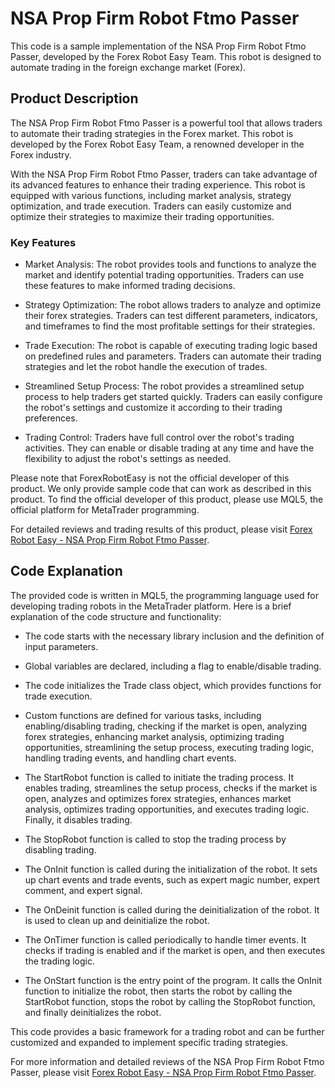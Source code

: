 # NSA Prop Firm Robot Ftmo Passer

This code is a sample implementation of the NSA Prop Firm Robot Ftmo Passer, developed by the Forex Robot Easy Team. This robot is designed to automate trading in the foreign exchange market (Forex).

## Product Description

The NSA Prop Firm Robot Ftmo Passer is a powerful tool that allows traders to automate their trading strategies in the Forex market. This robot is developed by the Forex Robot Easy Team, a renowned developer in the Forex industry.

With the NSA Prop Firm Robot Ftmo Passer, traders can take advantage of its advanced features to enhance their trading experience. This robot is equipped with various functions, including market analysis, strategy optimization, and trade execution. Traders can easily customize and optimize their strategies to maximize their trading opportunities.

### Key Features

- Market Analysis: The robot provides tools and functions to analyze the market and identify potential trading opportunities. Traders can use these features to make informed trading decisions.

- Strategy Optimization: The robot allows traders to analyze and optimize their forex strategies. Traders can test different parameters, indicators, and timeframes to find the most profitable settings for their strategies.

- Trade Execution: The robot is capable of executing trading logic based on predefined rules and parameters. Traders can automate their trading strategies and let the robot handle the execution of trades.

- Streamlined Setup Process: The robot provides a streamlined setup process to help traders get started quickly. Traders can easily configure the robot's settings and customize it according to their trading preferences.

- Trading Control: Traders have full control over the robot's trading activities. They can enable or disable trading at any time and have the flexibility to adjust the robot's settings as needed.

Please note that ForexRobotEasy is not the official developer of this product. We only provide sample code that can work as described in this product. To find the official developer of this product, please use MQL5, the official platform for MetaTrader programming.

For detailed reviews and trading results of this product, please visit [Forex Robot Easy - NSA Prop Firm Robot Ftmo Passer](https://forexroboteasy.com/forex-robot-review/nsa-prop-firm-robot-review-mastering-forex-with-precision/).

## Code Explanation

The provided code is written in MQL5, the programming language used for developing trading robots in the MetaTrader platform. Here is a brief explanation of the code structure and functionality:

- The code starts with the necessary library inclusion and the definition of input parameters.

- Global variables are declared, including a flag to enable/disable trading.

- The code initializes the Trade class object, which provides functions for trade execution.

- Custom functions are defined for various tasks, including enabling/disabling trading, checking if the market is open, analyzing forex strategies, enhancing market analysis, optimizing trading opportunities, streamlining the setup process, executing trading logic, handling trading events, and handling chart events.

- The StartRobot function is called to initiate the trading process. It enables trading, streamlines the setup process, checks if the market is open, analyzes and optimizes forex strategies, enhances market analysis, optimizes trading opportunities, and executes trading logic. Finally, it disables trading.

- The StopRobot function is called to stop the trading process by disabling trading.

- The OnInit function is called during the initialization of the robot. It sets up chart events and trade events, such as expert magic number, expert comment, and expert signal.

- The OnDeinit function is called during the deinitialization of the robot. It is used to clean up and deinitialize the robot.

- The OnTimer function is called periodically to handle timer events. It checks if trading is enabled and if the market is open, and then executes the trading logic.

- The OnStart function is the entry point of the program. It calls the OnInit function to initialize the robot, then starts the robot by calling the StartRobot function, stops the robot by calling the StopRobot function, and finally deinitializes the robot.

This code provides a basic framework for a trading robot and can be further customized and expanded to implement specific trading strategies.

For more information and detailed reviews of the NSA Prop Firm Robot Ftmo Passer, please visit [Forex Robot Easy - NSA Prop Firm Robot Ftmo Passer](https://forexroboteasy.com/forex-robot-review/nsa-prop-firm-robot-review-mastering-forex-with-precision/).
